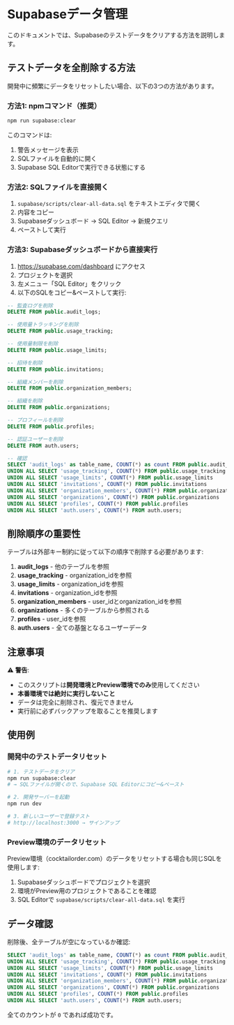 # Supabaseデータ管理

このドキュメントでは、Supabaseのテストデータをクリアする方法を説明します。

## テストデータを全削除する方法

開発中に頻繁にデータをリセットしたい場合、以下の3つの方法があります。

### 方法1: npmコマンド（推奨）

```bash
npm run supabase:clear
```

このコマンドは:
1. 警告メッセージを表示
2. SQLファイルを自動的に開く
3. Supabase SQL Editorで実行できる状態にする

### 方法2: SQLファイルを直接開く

1. `supabase/scripts/clear-all-data.sql` をテキストエディタで開く
2. 内容をコピー
3. Supabaseダッシュボード → SQL Editor → 新規クエリ
4. ペーストして実行

### 方法3: Supabaseダッシュボードから直接実行

1. https://supabase.com/dashboard にアクセス
2. プロジェクトを選択
3. 左メニュー「SQL Editor」をクリック
4. 以下のSQLをコピー&ペーストして実行:

```sql
-- 監査ログを削除
DELETE FROM public.audit_logs;

-- 使用量トラッキングを削除
DELETE FROM public.usage_tracking;

-- 使用量制限を削除
DELETE FROM public.usage_limits;

-- 招待を削除
DELETE FROM public.invitations;

-- 組織メンバーを削除
DELETE FROM public.organization_members;

-- 組織を削除
DELETE FROM public.organizations;

-- プロフィールを削除
DELETE FROM public.profiles;

-- 認証ユーザーを削除
DELETE FROM auth.users;

-- 確認
SELECT 'audit_logs' as table_name, COUNT(*) as count FROM public.audit_logs
UNION ALL SELECT 'usage_tracking', COUNT(*) FROM public.usage_tracking
UNION ALL SELECT 'usage_limits', COUNT(*) FROM public.usage_limits
UNION ALL SELECT 'invitations', COUNT(*) FROM public.invitations
UNION ALL SELECT 'organization_members', COUNT(*) FROM public.organization_members
UNION ALL SELECT 'organizations', COUNT(*) FROM public.organizations
UNION ALL SELECT 'profiles', COUNT(*) FROM public.profiles
UNION ALL SELECT 'auth.users', COUNT(*) FROM auth.users;
```

## 削除順序の重要性

テーブルは外部キー制約に従って以下の順序で削除する必要があります:

1. **audit_logs** - 他のテーブルを参照
2. **usage_tracking** - organization_idを参照
3. **usage_limits** - organization_idを参照
4. **invitations** - organization_idを参照
5. **organization_members** - user_idとorganization_idを参照
6. **organizations** - 多くのテーブルから参照される
7. **profiles** - user_idを参照
8. **auth.users** - 全ての基盤となるユーザーデータ

## 注意事項

⚠️ **警告**:
- このスクリプトは**開発環境とPreview環境でのみ**使用してください
- **本番環境では絶対に実行しないこと**
- データは完全に削除され、復元できません
- 実行前に必ずバックアップを取ることを推奨します

## 使用例

### 開発中のテストデータリセット

```bash
# 1. テストデータをクリア
npm run supabase:clear
# → SQLファイルが開くので、Supabase SQL Editorにコピー&ペースト

# 2. 開発サーバーを起動
npm run dev

# 3. 新しいユーザーで登録テスト
# http://localhost:3000 → サインアップ
```

### Preview環境のデータリセット

Preview環境（cocktailorder.com）のデータをリセットする場合も同じSQLを使用します:

1. Supabaseダッシュボードでプロジェクトを選択
2. 環境がPreview用のプロジェクトであることを確認
3. SQL Editorで `supabase/scripts/clear-all-data.sql` を実行

## データ確認

削除後、全テーブルが空になっているか確認:

```sql
SELECT 'audit_logs' as table_name, COUNT(*) as count FROM public.audit_logs
UNION ALL SELECT 'usage_tracking', COUNT(*) FROM public.usage_tracking
UNION ALL SELECT 'usage_limits', COUNT(*) FROM public.usage_limits
UNION ALL SELECT 'invitations', COUNT(*) FROM public.invitations
UNION ALL SELECT 'organization_members', COUNT(*) FROM public.organization_members
UNION ALL SELECT 'organizations', COUNT(*) FROM public.organizations
UNION ALL SELECT 'profiles', COUNT(*) FROM public.profiles
UNION ALL SELECT 'auth.users', COUNT(*) FROM auth.users;
```

全てのカウントが `0` であれば成功です。
